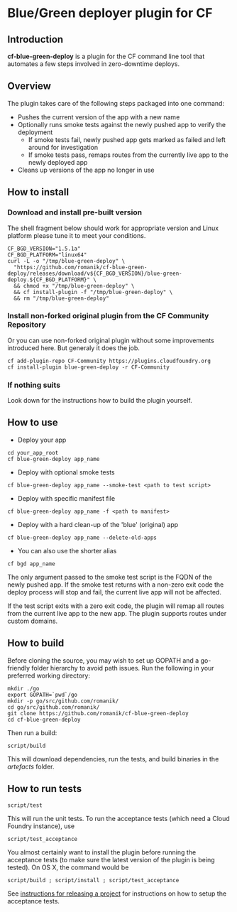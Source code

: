 # Blue/Green deployer plugin for CF

## Introduction

**cf-blue-green-deploy** is a plugin for the CF command line tool that
automates a few steps involved in zero-downtime deploys.

## Overview

The plugin takes care of the following steps packaged into one command:

* Pushes the current version of the app with a new name
* Optionally runs smoke tests against the newly pushed app to verify the deployment
  * If smoke tests fail, newly pushed app gets marked as failed and left around for investigation
  * If smoke tests pass, remaps routes from the currently live app to the newly deployed app
* Cleans up versions of the app no longer in use

## How to install

### Download and install pre-built version

The shell fragment below should work for appropriate version and Linux platform please tune it to meet your conditions.

```
CF_BGD_VERSION="1.5.1a"
CF_BGD_PLATFORM="linux64"
curl -L -o "/tmp/blue-green-deploy" \
  "https://github.com/romanik/cf-blue-green-deploy/releases/download/v${CF_BGD_VERSION}/blue-green-deploy.${CF_BGD_PLATFORM}" \
  && chmod +x "/tmp/blue-green-deploy" \
  && cf install-plugin -f "/tmp/blue-green-deploy" \
  && rm "/tmp/blue-green-deploy"
```

### Install non-forked original plugin from the CF Community Repository

Or you can use non-forked original plugin without some improvements introduced here. But generaly it does the job.

```
cf add-plugin-repo CF-Community https://plugins.cloudfoundry.org
cf install-plugin blue-green-deploy -r CF-Community
```

### If nothing suits

Look down for the instructions how to build the plugin yourself.

## How to use

* Deploy your app

```
cd your_app_root
cf blue-green-deploy app_name
```

* Deploy with optional smoke tests

```
cf blue-green-deploy app_name --smoke-test <path to test script>
```

* Deploy with specific manifest file

```
cf blue-green-deploy app_name -f <path to manifest>
```

* Deploy with a hard clean-up of the 'blue' (original) app

```
cf blue-green-deploy app_name --delete-old-apps
```

* You can also use the shorter alias

```
cf bgd app_name
```

The only argument passed to the smoke test script is the FQDN of the newly
pushed app. If the smoke test returns with a non-zero exit code the deploy
process will stop and fail, the current live app will not be affected.

If the test script exits with a zero exit code, the plugin will remap all
routes from the current live app to the new app. The plugin supports routes
under custom domains.

## How to build

Before cloning the source, you may wish to set up GOPATH and a go-friendly folder hierarchy to avoid path issues. Run the following in your preferred working directory:

```
mkdir ./go
export GOPATH=`pwd`/go
mkdir -p go/src/github.com/romanik/
cd go/src/github.com/romanik/
git clone https://github.com/romanik/cf-blue-green-deploy
cd cf-blue-green-deploy
```

Then run a build:

```
script/build
```

This will download dependencies, run the tests, and build binaries in the
_artefacts_ folder.

## How to run tests

```
script/test
```

This will run the unit tests. To run the acceptance tests (which need a Cloud Foundry instance), use

```
script/test_acceptance
```

You almost certainly want to install the plugin before running the acceptance tests (to make sure the latest version of the plugin is being tested). On OS X, the command would be

```
script/build ; script/install ; script/test_acceptance
```

See [instructions for releasing a project](https://github.com/romanik/cf-blue-green-deploy/blob/master/release.md)
for instructions on how to setup the acceptance tests.

```

```
